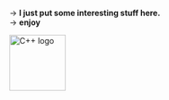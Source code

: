 -> **I just put some interesting stuff here.**\
-> **enjoy**

<img src="https://upload.wikimedia.org/wikipedia/commons/1/18/ISO_C%2B%2B_Logo.svg" alt="C++ logo" width="100" height="100" style="display: inline;">